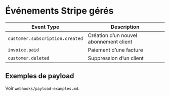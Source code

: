 # Événements Stripe gérés

| Event Type                      | Description                                  |
|-------------------------------|----------------------------------------------|
| `customer.subscription.created` | Création d’un nouvel abonnement client       |
| `invoice.paid`                 | Paiement d’une facture                       |
| `customer.deleted`             | Suppression d’un client                      |

## Exemples de payload

Voir `webhooks/payload-examples.md`.